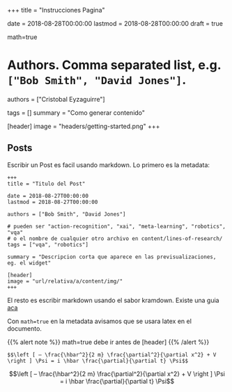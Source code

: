 +++
title = "Instrucciones Pagina"

date = 2018-08-28T00:00:00
lastmod = 2018-08-28T00:00:00
draft = true

math=true


# Authors. Comma separated list, e.g. `["Bob Smith", "David Jones"]`.
authors = ["Cristobal Eyzaguirre"]

tags = []
summary = "Como generar contenido"

[header]
image = "headers/getting-started.png"
+++

## Posts

Escribir un Post es facil usando markdown.
Lo primero es la metadata:

~~~
+++
title = "Titulo del Post"

date = 2018-08-27T00:00:00
lastmod = 2018-08-27T00:00:00

authors = ["Bob Smith", "David Jones"]

# pueden ser "action-recognition", "xai", "meta-learning", "robotics", "vqa"
# o el nombre de cualquier otro archivo en content/lines-of-research/ 
tags = ["vqa", "robotics"]

summary = "Descripcion corta que aparece en las previsualizaciones, eg. el widget"

[header]
image = "url/relativa/a/content/img/"
+++
~~~

El resto es escribir markdown usando el sabor kramdown. Existe una guia [aca](http://www.mit.edu/~k2smith/post/writing-markdown-latex/)

Con `math=true` en la metadata avisamos que se usara latex en el documento.

{{% alert note %}}
math=true debe ir antes de [header]
{{% /alert %}}

~~~
$$\left [ – \frac{\hbar^2}{2 m} \frac{\partial^2}{\partial x^2} + V \right ] \Psi = i \hbar \frac{\partial}{\partial t} \Psi$$
~~~
$$\left [ – \frac{\hbar^2}{2 m} \frac{\partial^2}{\partial x^2} + V \right ] \Psi = i \hbar \frac{\partial}{\partial t} \Psi$$

